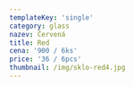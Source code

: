 ```yaml
---
templateKey: 'single'
category: glass
nazev: Červená
title: Red
cena: '900 / 6ks'
price: '36 / 6pcs'
thumbnail: /img/sklo-red4.jpg
---
```

